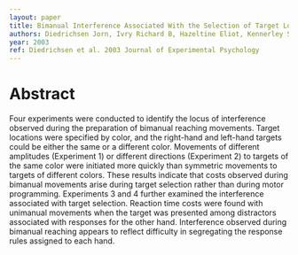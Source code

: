```yaml
---
layout: paper
title: Bimanual Interference Associated With the Selection of Target Locations
authors: Diedrichsen Jorn, Ivry Richard B, Hazeltine Eliot, Kennerley Steven, Cohen Asher
year: 2003
ref: Diedrichsen et al. 2003 Journal of Experimental Psychology
---
```


# Abstract

Four experiments were conducted to identify the locus of interference observed during the preparation of
bimanual reaching movements. Target locations were specified by color, and the right-hand and left-hand
targets could be either the same or a different color. Movements of different amplitudes (Experiment 1)
or different directions (Experiment 2) to targets of the same color were initiated more quickly than
symmetric movements to targets of different colors. These results indicate that costs observed during
bimanual movements arise during target selection rather than during motor programming. Experiments
3 and 4 further examined the interference associated with target selection. Reaction time costs were found
with unimanual movements when the target was presented among distractors associated with responses
for the other hand. Interference observed during bimanual reaching appears to reflect difficulty in
segregating the response rules assigned to each hand.